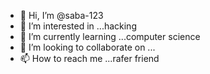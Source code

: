 - 👋 Hi, I’m @saba-123
- 👀 I’m interested in ...hacking
- 🌱 I’m currently learning ...computer science
- 💞️ I’m looking to collaborate on ...
- 📫 How to reach me ...rafer friend

<!---
saba-123/saba-123 is a ✨ special ✨ repository because its `README.md` (this file) appears on your GitHub profile.
You can click the Preview link to take a look at your changes.
--->
